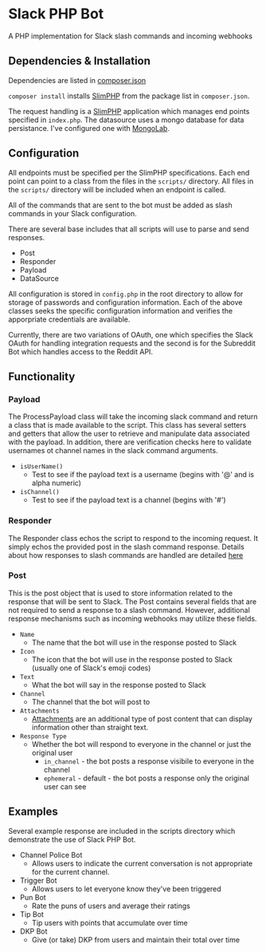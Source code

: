 # Slack PHP Bot

A PHP implementation for Slack slash commands and incoming webhooks

## Dependencies & Installation

Dependencies are listed in [composer.json](https://github.com/alexmj212/slackphp/blob/master/composer.json)

`composer install` installs [SlimPHP](https://github.com/slimphp/Slim) from the package list in `composer.json`.

The request handling is a [SlimPHP](https://github.com/slimphp/Slim) application which manages end points specified in `index.php`. The datasource uses a mongo database for data persistance. I've configured one with [MongoLab](https://mongolab.com).

## Configuration

All endpoints must be specified per the SlimPHP specifications. Each end point can point to a class from the files in the `scripts/` directory. All files in the `scripts/` directory will be included when an endpoint is called.

All of the commands that are sent to the bot must be added as slash commands in your Slack configuration.

There are several base includes that all scripts will use to parse and send responses.
* Post
* Responder
* Payload
* DataSource

All configuration is stored in `config.php` in the root directory to allow for storage of passwords and configuration information. Each of the above classes seeks the specific configuration information and verifies the apporpriate credentials are available.

Currently, there are two variations of OAuth, one which specifies the Slack OAuth for handling integration requests and the second is for the Subreddit Bot which handles access to the Reddit API.

## Functionality

### Payload
The ProcessPayload class will take the incoming slack command and return a class that is made available to the script. This class has several setters and getters that allow the user to retrieve and manipulate data associated with the payload. In addition, there are verification checks here to validate usernames ot channel names in the slack command arguments.
* `isUserName()`
  * Test to see if the payload text is a username (begins with '@' and is alpha numeric)
* `isChannel()`
  * Test to see if the payload text is a channel (begins with '#')

### Responder
The Responder class echos the script to respond to the incoming request. It simply echos the provided post in the slash command response. Details about how responses to slash commands are handled are detailed [here](https://api.slack.com/slash-commands)

### Post
This is the post object that is used to store information related to the response that will be sent to Slack. The Post contains several fields that are not required to send a response to a slash command. However, additional response mechanisms such as incoming webhooks may utilize these fields.
* `Name`
  * The name that the bot will use in the response posted to Slack
* `Icon`
  * The icon that the bot will use in the response posted to Slack (usually one of Slack's emoji codes)
* `Text`
  * What the bot will say in the response posted to Slack
* `Channel`
  * The channel that the bot will post to
* `Attachments`
  * [Attachments](https://api.slack.com/docs/attachments) are an additional type of post content that can display information other than straight text.
* `Response Type`
  * Whether the bot will respond to everyone in the channel or just the original user
    * `in_channel` - the bot posts a response visibile to everyone in the channel
    * `ephemeral` - default - the bot posts a response only the original user can see

## Examples
Several example response are included in the scripts directory which demonstrate the use of Slack PHP Bot.
* Channel Police Bot
  * Allows users to indicate the current conversation is not appropriate for the current channel.
* Trigger Bot
  * Allows users to let everyone know they've been triggered
* Pun Bot
  * Rate the puns of users and average their ratings
* Tip Bot
  * Tip users with points that accumulate over time
* DKP Bot
  * Give (or take) DKP from users and maintain their total over time
